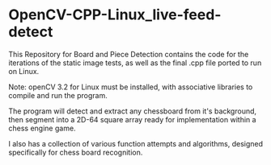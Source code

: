 # OpenCV-CPP-Linux_live-feed-detect
This Repository for Board and Piece Detection contains the code for the iterations of the static image tests, 
as well as the final .cpp file ported to run on Linux.

Note: openCV 3.2 for Linux must be installed, with associative libraries to compile and run the program.

The program will detect and extract any chessboard from it's background, then segment into a 2D-64 square array
ready for implementation within a chess engine game. 

I also has a collection of various function attempts and algorithms, designed specifically for chess board recognition.
